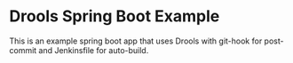 # Drools Spring Boot Example
This is an example spring boot app that uses Drools with git-hook for post-commit and Jenkinsfile for auto-build.
